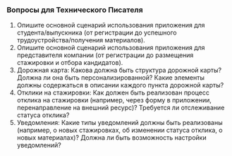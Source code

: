 ### Вопросы для Технического Писателя

1. Опишите основной сценарий использования приложения для студента/выпускника (от регистрации до успешного трудоустройства/получения материалов).
2. Опишите основной сценарий использования приложения для представителя компании (от регистрации до размещения стажировки и отбора кандидатов).
3. Дорожная карта: Какова должна быть структура дорожной карты? Должна ли она быть персонализированной? Какие элементы должны содержаться в описании каждого пункта дорожной карты?
4. Отклики на стажировки: Как должен быть реализован процесс отклика на стажировки (например, через форму в приложении, перенаправление на внешний ресурс)? Требуется ли отслеживание статуса отклика?
5. Уведомления: Какие типы уведомлений должны быть реализованы (например, о новых стажировках, об изменении статуса отклика, о новых материалах)? Должна ли быть возможность настройки уведомлений?

